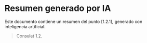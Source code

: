 # Resumen generado por IA

Este documento contiene un resumen del punto [1.2.1], generado con inteligencia artificial.

> Consulat 1.2.
